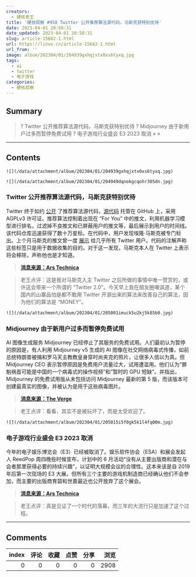 ```yaml
---
creators:
  - 硬核老王
title: '硬核观察 #958 Twitter 公开推荐算法源代码，马斯克获特别优待'
date: 2023-04-01 20:50:31
date_updated: 2023-04-01 20:50:31
slug: article-15682-1.html
url: https://linux.cn/article-15682-1.html
url_from: ''
image: album/202304/01/204939gxhqjxtx0xs6tyxq.jpg
tags:
  - ai
  - twitter
  - 电子游戏
categories:
  - 硬核观察
---
```


## Summary

> ? Twitter 公开推荐算法源代码，马斯克获特别优待
> ? Midjourney 由于新用户过多而暂停免费试用
> ? 电子游戏行业盛会 E3 2023 取消
> » 
> »

***

<!-- more -->

## Contents

`![](/data/attachment/album/202304/01/204939gxhqjxtx0xs6tyxq.jpg)`

`![](/data/attachment/album/202304/01/204949dqnokgcqohr305dn.jpg)`

### Twitter 公开推荐算法源代码，马斯克获特别优待

Twitter 终于如约 [公开](https://blog.twitter.com/en_us/topics/company/2023/a-new-era-of-transparency-for-twitter) 了推荐算法源代码，[源代码](https://github.com/twitter/the-algorithm) 托管在 GitHub 上，采用 AGPLv3 许可证。推荐算法控制着出现在 “For You” 中的推文，利用机器学习模型进行排名，过滤掉不良推文和已屏蔽用户的推文等，最后展示到用户的时间线。该代码仓库迅速获得了数十万星标。在代码中，用户发现埃隆·马斯克被专门标出。上个月马斯克的推文曾一度 [展示](https://linux.cn/article-15540-1.html) 给几乎所有 Twitter 用户。代码的注解声称这些标签只是用于数据收集的目的。对于这一发现，马斯克本人在 Twitter 上表示将会移除，声称他也是才知道。

> 
> **[消息来源：Ars Technica](https://arstechnica.com/tech-policy/2023/03/twitter-posts-the-code-it-claims-determines-which-tweets-people-see-and-why/)**
> 
> 
> 

> 
> 老王点评：这是我对马斯克入主 Twitter 之后所做的事情中唯一赞赏的，或许这会带来一个所谓的 “Twitter 2.0”。今天早上我在朋友圈嘲讽道，某个国内的山寨品怕是都不敢用 Twitter 开源出来的算法来改善自己的算法，因为他们的算法是 “MONEY”。
> 
> 
> 

`![](/data/attachment/album/202304/01/205001imuck5u2kj5k85b0.jpg)`

### Midjourney 由于新用户过多而暂停免费试用

AI 图像生成服务 Midjourney 已经停止了其服务的免费试用。人们最初认为暂停的原因是，有人利用 Midjourney v5 生成的 AI 图像在社交网络病毒式传播，如前总统特朗普被捕和罗马天主教教皇身穿时尚夹克的照片，让很多人信以为真。但 Midjourney CEO 表示暂停原因是免费用户流量过大，试用遭滥用。他们认为“罪魁祸首可能是中国的一个病毒式的操作视频”和“暂时的 GPU 短缺”。并指出，Midjourney 的免费试用版从未包括访问 Midjourney 最新的第 5 版，而该版本可创建最真实的图像，并被认为是用于这些病毒图片。

> 
> **[消息来源：The Verge](https://www.theverge.com/2023/3/30/23662940/deepfake-viral-ai-misinformation-midjourney-stops-free-trials)**
> 
> 
> 

> 
> 老王点评：看看，其实不是被玩坏了，而是太受欢迎了。
> 
> 
> 

`![](/data/attachment/album/202304/01/205015i5f0gk5k1l4fq00m.jpg)`

### 电子游戏行业盛会 E3 2023 取消

今年的电子娱乐博览会（E3）已经被取消了。娱乐软件协会（ESA）和展会发起人 ReedPop 周四晚些时候宣布，计划中的 6 月活动“没有从主要出版商和潜在与会者那里获得必要的持续兴趣”，以证明大规模会议的合理性。这本来该是自 2019 年后第一次现场的 E3 大展。但所有三个主要的游戏机制造商已经确认他们不会参加，而主要的出版商育碧和世嘉最近也公开放弃了这个展会。

> 
> **[消息来源：Ars Technica](https://arstechnica.com/gaming/2023/03/how-the-internet-killed-e3/)**
> 
> 
> 

> 
> 老王点评：真是见证了一个时代的落幕，而三年的大流行只是加速了这个过程。
> 
> 
>

***

## Comments


|   index |   评论 |   收藏 |   点赞 |   分享 |   浏览 |
|--------:|-------:|-------:|-------:|-------:|-------:|
|       0 |      0 |      0 |      0 |      0 |   2908 |

